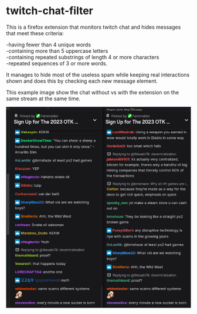 # twitch-chat-filter
This is a firefox extension that monitors twitch chat and hides messages that meet these criteria:  

  -having fewer than 4 unique words  
  -containing more than 5 uppercase letters  
  -containing repeated substrings of length 4 or more characters  
  -repeated sequences of 3 or more words.  
  
It manages to hide most of the useless spam while keeping real interactions shown and does this by checking each new message element.
  
This example image show the chat without vs with the extension on the same stream at the same time.  

![alt text](https://raw.githubusercontent.com/bobomrac/twitch-chat-filter/main/EXAMPLE%202023-03-30%2003-08-36.png)
